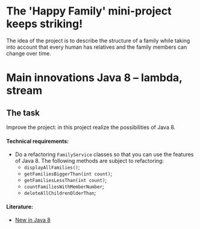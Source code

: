 # The 'Happy Family' mini-project keeps striking!

The idea of the project is to describe the structure of a family while taking into account that every human has relatives and the family members can change over time.

# Main innovations Java 8 – lambda, stream
## The task

Improve the project: in this project realize the possibilities of Java 8.

#### Technical requirements:
- Do a refactoring `FamilyService` classes so that you can use the features of Java 8. The following methods are subject to refactoring:
    - `displayAllFamilies()`;
    - `getFamiliesBiggerThan(int count)`;
    - `getFamiliesLessThan(int count)`;
    - `countFamiliesWithMemberNumber`;
    - `deleteAllChildrenOlderThan`;

#### Literature:
- [New in Java 8](https://www.journaldev.com/2389/java-8-features-with-examples)

